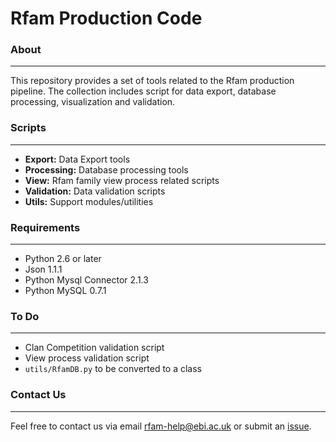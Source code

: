 # **Rfam Production Code**


### **About**
--------
This repository provides a set of tools related to the Rfam production pipeline. 
The collection includes script for data export, database processing, visualization 
and validation.

### **Scripts**
--------
* **Export:** Data Export tools
* **Processing:** Database processing tools
* **View:** Rfam family view process related scripts
* **Validation:** Data validation scripts
* **Utils:** Support modules/utilities 

### **Requirements** 
---------------
* Python 2.6 or later 
* Json 1.1.1
* Python Mysql Connector 2.1.3
* Python MySQL 0.7.1

### **To Do**
--------
* Clan Competition validation script
* View process validation script
* `utils/RfamDB.py` to be converted to a class

### **Contact Us**
-------------
Feel free to contact us via email rfam-help@ebi.ac.uk or submit an [issue](https://github.com/Rfam/rfam-production/issues).
